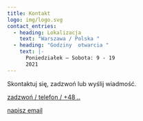 ```yaml
---
title: Kontakt
logo: img/logo.svg
contact_entries:
  - heading: Lokalizacja
    text: "Warszawa / Polska "
  - heading: "Godziny  otwarcia "
    text: |-
      Poniedziałek – Sobota: 9 - 19 
      2021
---
```

Skontaktuj się, zadzwoń lub wyślij wiadmość.

<a href="tel:48533557723">zadzwoń / telefon / +48 ..</a>

[napisz email](mailto:znakerstudio@gmail.com)
